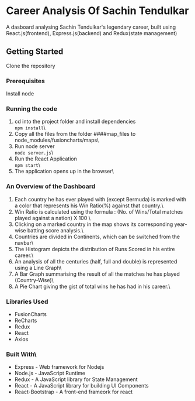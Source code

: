 # Career Analysis Of Sachin Tendulkar
A dasboard analysing Sachin Tendulkar's legendary career, built using React.js(frontend), Express.js(backend) and Redux(state management)
## Getting Started
Clone the repository
### Prerequisites
Install node
### Running the code
1. cd into the project folder and install dependencies\
```npm install```\
2. Copy all the files from the folder ####map_files to node_modules/fusioncharts/maps\
3. Run node server\
```node server.js```\
4. Run the React Application\
```npm start```\
5. The application opens up in the browser\
### An Overview of the Dashboard
1. Each country he has ever played with (except Bermuda) is marked with a color that represents his Win Ratio(%) against that country.\
2. Win Ratio is calculated using the formula : (No. of Wins/Total matches played against a nation) X 100  \
3. Clicking on a marked country in the map shows its corresponding year-wise batting score analysis.\
4. Countries are divided in Continents, which can be switched from the navbar\
5. The Histogram depicts the distribution of Runs Scored in his entire career.\
6. An analysis of all the centuries (half, full and double) is represented using a Line Graph\
7. A Bar Graph summarising the result of all the matches he has played (Country-Wise)\
8. A Pie Chart giving the gist of total wins he has had in his career.\
### Libraries Used
- FusionCharts
- ReCharts
- Redux
- React
- Axios
### Built With\
- Express - Web framework for Nodejs
- Node.js - JavaScript Runtime
- Redux - A JavaScript library for State Management
- React - A JavaScript library for building UI Components
- React-Bootstrap - A front-end frameork for react


